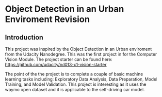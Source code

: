 # Object Detection in an Urban Enviroment Revision
## Introduction
This project was inspired by the Object Detection in an Urban enviroment from the Udacity Nanodegree. This was the first project in for the Computer Vision Module. The project starter can be found here: https://github.com/udacity/nd013-c1-vision-starter

The point of the the project is to complete a couple of basic machine learning tasks including: Exploratory Data Analysis, Data Preparation, Model Training, and Model Validation. This project is interesting as it uses the waymo open dataset and it is applicable to the self-driving car model.

